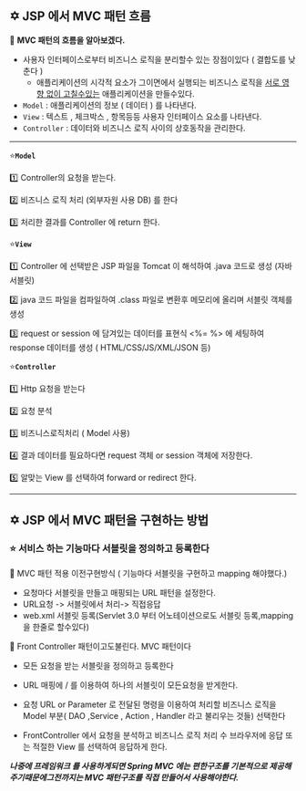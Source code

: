 ## ✡️ JSP 에서 MVC 패턴 흐름



:rocket: **MVC 패턴의 흐름을 알아보겠다.**

* 사용자 인터페이스로부터 비즈니스 로직을 분리할수 있는 장점이있다 ( 결합도를 낮춘다 )
  * 애플리케이션의 시각적 요소가 그이면에서 실행되는 비즈니스 로직을 <u>서로 영향 없이 고칠수있는</u> 애플리케이션을 만들수있다.
* `Model` : 애플리케이션의 정보 ( 데이터 ) 를 나타낸다.
* `View` : 텍스트 , 체크박스 , 항목등등 사용자 인터페이스 요소를 나타낸다.
* `Controller` : 데이터와 비즈니스 로직 사이의 상호동작을 관리한다.

***





:star:**`Model`**

:one: Controller의 요청을 받는다.

:two: 비즈니스 로직 처리 (외부자원 사용 DB) 를 한다

:three: 처리한 결과를 Controller 에 return 한다.



:star:**`View`**

:one: Controller 에 선택받은 JSP 파일을 Tomcat 이 해석하여 .java 코드로 생성 (자바 서블릿)

:two: java 코드 파일을 컴파일하여 .class 파일로 변환후 메모리에 올리며 서블릿 객체를 생성

:three: request or session 에 담겨있는 데이터를 표현식 <%= %> 에 세팅하여 response 데이터를 생성 (     	HTML/CSS/JS/XML/JSON 등)



:star:**`Controller`**

:one: Http 요청을 받는다

:two: 요청 분석

:three: 비즈니스로직처리 ( Model 사용)

:four: 결과 데이터를 필요하다면 request 객체 or session 객체에  저장한다.

:five: 알맞는 View 를 선택하여 forward or redirect 한다.

***


## :star_of_david:  JSP 에서 MVC 패턴을 구현하는 방법



### :star: **서비스 하는 기능마다 서블릿을 정의하고 등록한다**

:rainbow: MVC 패턴 적용 이전구현방식 ( 기능마다 서블릿을 구현하고 mapping 해야했다.)

* 요청마다 서블릿을 만들고 매핑되는 URL 패턴을 설정한다.
* URL요청 -> 서블릿에서 처리-> 직접응답
* web.xml 서블릿 등록(Servlet 3.0 부터 어노테이션으로도 서블릿 등록,mapping 을 한줄로 할수있다)



:rainbow:  Front Controller 패턴이고도불린다.  MVC 패턴이다 

* 모든 요청을 받는 서블릿을 정의하고 등록한다

* URL 매핑에 / 를 이용하여 하나의 서블릿이 모든요청을 받게한다.
* 요청 URL or Parameter 로 전달된 명령을 이용하여 처리할 비즈니스 로직을 Model 부분( DAO ,Service , Action , Handler 라고 불리우는 것들) 선택한다 
* FrontController 에서 요청을 분석하고 비즈니스 로직 처리 수 브라우저에 응답 또는 적절한 View 를 선택하여 응답하게 한다.



***나중에 프레임워크 를 사용하게되면 Spring MVC  에는 편한구조를 기본적으로 제공해주기때문에그전까지는 MVC 패턴구조를 직접 만들어서 사용해야한다.***






